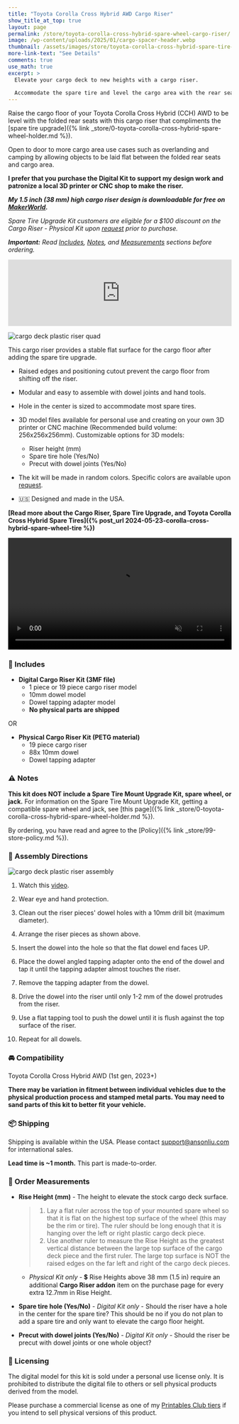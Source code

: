```yaml
---
title: "Toyota Corolla Cross Hybrid AWD Cargo Riser"
show_title_at_top: true
layout: page
permalink: /store/toyota-corolla-cross-hybrid-spare-wheel-cargo-riser/
image: /wp-content/uploads/2025/01/cargo-spacer-header.webp
thumbnail: /assets/images/store/toyota-corolla-cross-hybrid-spare-tire-cargo-spacer-store-thumbnail.webp
more-link-text: "See Details"
comments: true
use_math: true
excerpt: >
  Elevate your cargo deck to new heights with a cargo riser.
  
  Accommodate the spare tire and level the cargo area with the rear seats.
---
```


Raise the cargo floor of your Toyota Corolla Cross Hybrid (CCH) AWD to be level with the folded rear seats with this cargo riser that compliments the [spare tire upgrade]({% link _store/0-toyota-corolla-cross-hybrid-spare-wheel-holder.md %}).

Open to door to more cargo area use cases such as overlanding and camping by allowing objects to be laid flat between the folded rear seats and cargo area.

**I prefer that you purchase the Digital Kit to support my design work and patronize a local 3D printer or CNC shop to make the riser.**

***My 1.5 inch (38 mm) high cargo riser design is downloadable for free on [MakerWorld](https://makerworld.com/en/models/1020274).***

<script async src="https://js.stripe.com/v3/pricing-table.js"></script>
<stripe-pricing-table pricing-table-id="prctbl_1QjaCoCGCEb5Dn5hNzptpcV1"
publishable-key="pk_live_51PKQVBCGCEb5Dn5hLMoKGekYqrgnOSKQeqVJWy89kBmGPTrEx1w6uB5i3FMS4PlynWCEgZ5fD1iEtdCsu1F7iB4n00noGaPFkK">
</stripe-pricing-table>

*Spare Tire Upgrade Kit customers are eligible for a $100 discount on the Cargo Riser - Physical Kit upon [request](mailto:support@ansonliu.com) prior to purchase.*

***Important:** Read [Includes](#-includes), [Notes](#-notes), and [Measurements](#-order-measurements) sections before ordering.*

<iframe style="max-width:100%; height:auto;" width="800" height="450" src="https://www.youtube.com/embed/QlGANBVZVjA" title="YouTube video player" frameborder="0" allow="accelerometer; autoplay; clipboard-write; encrypted-media; gyroscope; picture-in-picture; web-share" referrerpolicy="strict-origin-when-cross-origin" allowfullscreen></iframe>

![cargo deck plastic riser quad](/wp-content/uploads/2025/01/cargo-spacer-quad.webp)

This cargo riser provides a stable flat surface for the cargo floor after adding the spare tire upgrade.

- Raised edges and positioning cutout prevent the cargo floor from shifting off the riser.

- Modular and easy to assemble with dowel joints and hand tools.

- Hole in the center is sized to accommodate most spare tires.

- 3D model files available for personal use and creating on your own 3D printer or CNC machine (Recommended build volume: 256x256x256mm). Customizable options for 3D models:

  - Riser height (mm)
  - Spare tire hole (Yes/No)
  - Precut with dowel joints (Yes/No)

- The kit will be made in random colors. Specific colors are available upon [request](mailto:support@ansonliu.com).

- 🇺🇸 Designed and made in the USA.

**[Read more about the Cargo Riser, Spare Tire Upgrade, and Toyota Corolla Cross Hybrid Spare Tires]({% post_url 2024-05-23-corolla-cross-hybrid-spare-wheel-tire %})**

<video style="max-width:100%; height:auto;" width="768" height="432" autoplay loop muted playsinline>
 <source src="/assets/images/store/spare-tire-mount-assembly-animation-tire-hold-down-spacer.webm" type="video/webm">
 <source src="/assets/images/store/spare-tire-mount-assembly-animation-tire-hold-down-spacer.mp4" type="video/mp4">
</video>

### 🧰 Includes

- **Digital Cargo Riser Kit (3MF file)**
  - 1 piece or 19 piece cargo riser model
  - 10mm dowel model
  - Dowel tapping adapter model
  - **No physical parts are shipped**

OR

- **Physical Cargo Riser Kit (PETG material)**
  - 19 piece cargo riser
  - 88x 10mm dowel
  - Dowel tapping adapter

### ⚠️ Notes

**This kit does NOT include a Spare Tire Mount Upgrade Kit, spare wheel, or jack.** For information on the Spare Tire Mount Upgrade Kit, getting a compatible spare wheel and jack, see [this page]({% link _store/0-toyota-corolla-cross-hybrid-spare-wheel-holder.md %}).

By ordering, you have read and agree to the [Policy]({% link _store/99-store-policy.md %}).

### 📒 Assembly Directions

![cargo deck plastic riser assembly](/wp-content/uploads/2025/01/cargo-spacer-dowel-tapping.webp)

1. Watch this [video](https://youtu.be/QlGANBVZVjA).

1. Wear eye and hand protection.

1. Clean out the riser pieces' dowel holes with a 10mm drill bit (maximum diameter).

1. Arrange the riser pieces as shown above.

1. Insert the dowel into the hole so that the flat dowel end faces UP.

1. Place the dowel angled tapping adapter onto the end of the dowel and tap it until the tapping adapter almost touches the riser.

1. Remove the tapping adapter from the dowel.

1. Drive the dowel into the riser until only 1-2 mm of the dowel protrudes from the riser.

1. Use a flat tapping tool to push the dowel until it is flush against the top surface of the riser.

1. Repeat for all dowels.

### 🚘 Compatibility

Toyota Corolla Cross Hybrid AWD (1st gen, 2023+)

**There may be variation in fitment between individual vehicles due to the physical production process and stamped metal parts. You may need to sand parts of this kit to better fit your vehicle.**

### 📦 Shipping

Shipping is available within the USA. Please contact [support@ansonliu.com](mailto:support@ansonliu.com) for international sales.

**Lead time is ~1 month.** This part is made-to-order.

### 🔧 Order Measurements

- **Rise Height (mm)** - The height to elevate the stock cargo deck surface.

  > 1. Lay a flat ruler across the top of your mounted spare wheel so that it is flat on the highest top surface of the wheel (this may be the rim or tire). The ruler should be long enough that it is hanging over the left or right plastic cargo deck piece.
  > 2. Use another ruler to measure the Rise Height as the greatest vertical distance between the large top surface of the cargo deck piece and the first ruler. The large top surface is NOT the raised edges on the far left and right of the cargo deck pieces.
  - *Physical Kit only* - 💲 Rise Heights above 38 mm (1.5 in) require an additional **Cargo Riser addon** item on the purchase page for every extra 12.7mm in Rise Height.

- **Spare tire hole (Yes/No)** - *Digital Kit only* - Should the riser have a hole in the center for the spare tire? This should be no if you do not plan to add a spare tire and only want to elevate the cargo floor height.

- **Precut with dowel joints (Yes/No)** - *Digital Kit only* - Should the riser be precut with dowel joints or one whole object?
  
### 🔏 Licensing

The digital model for this kit is sold under a personal use license only. It is prohibited to distribute the digital file to others or sell physical products derived from the model.

Please purchase a commercial license as one of my [Printables Club tiers](https://www.printables.com/@ansonl) if you intend to sell physical versions of this product.
